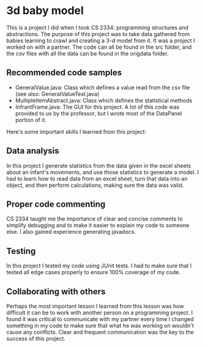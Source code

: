 # 3d baby model

This is a project I did when I took CS 2334: programming structures and abstractions. The purpose of this project was to take data gathered from babies learning to crawl and creating a 3-d model from it. It was a project I worked on with a partner. The code can all be found in the src folder, and the csv files with all the data can be found in the origdata folder. 

## Recommended code samples
- GeneralValue.java: Class which defines a value read from the csv file (see also: GeneralValueTest.java)
- MultipleItemAbstract.java: Class which defines the statistical methods
- InfrantFrame.java: The GUI for this project. A lot of this code was provided to us by the professor, but I wrote most of the DataPanel portion of it.


Here's some important skills I learned from this project:

## Data analysis
In this project I generate statistics from the data given in the excel sheets about an infant's movements, and use those statistics to generate a model. I had to learn how to read data from an excel sheet, turn that data into an object, and then perform calculations, making sure the data was valid. 

## Proper code commenting
CS 2334 taught me the importance of clear and concise comments to simplify debugging and to make it easier to explain my code to someone else. I also gained experience generating javadocs.

## Testing
In this project I tested my code using JUnit tests. I had to make sure that I tested all edge cases properly to ensure 100% coverage of my code.

## Collaborating with others
Perhaps the most important lesson I learned from this lesson was how difficult it can be to work with another person on a programming project. I found it was critical to communicate with my partner every time I changed something in my code to make sure that what he was working on wouldn't cause any conflicts. Clear and frequent communication was the key to the success of this project.
